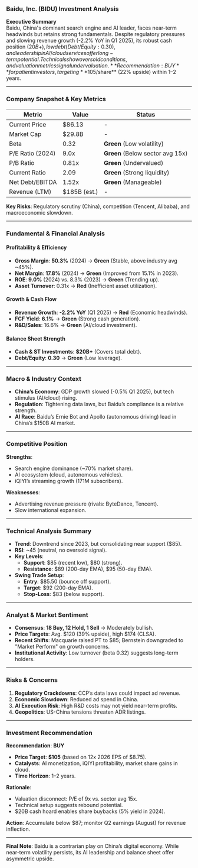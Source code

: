 ### Baidu, Inc. (BIDU) Investment Analysis  
**Executive Summary**  
Baidu, China's dominant search engine and AI leader, faces near-term headwinds but retains strong fundamentals. Despite regulatory pressures and slowing revenue growth (-2.2% YoY in Q1 2025), its robust cash position ($20B+), low debt (Debt/Equity: 0.30), and leadership in AI/cloud services offer long-term potential. Technicals show oversold conditions, and valuation metrics signal undervaluation. **Recommendation: BUY** for patient investors, targeting **$105/share** (22% upside) within 1–2 years.  

---

### Company Snapshot & Key Metrics  
| **Metric**               | **Value**          | **Status**       |  
|--------------------------|--------------------|------------------|  
| Current Price            | $86.13             | -                |  
| Market Cap               | $29.8B             | -                |  
| Beta                     | 0.32               | **Green** (Low volatility) |  
| P/E Ratio (2024)         | 9.0x               | **Green** (Below sector avg 15x) |  
| P/B Ratio                | 0.81x              | **Green** (Undervalued) |  
| Current Ratio            | 2.09               | **Green** (Strong liquidity) |  
| Net Debt/EBITDA          | 1.52x              | **Green** (Manageable) |  
| Revenue (LTM)            | $185B (est.)       | -                |  

**Key Risks**: Regulatory scrutiny (China), competition (Tencent, Alibaba), and macroeconomic slowdown.  

---

### Fundamental & Financial Analysis  
#### Profitability & Efficiency  
- **Gross Margin**: **50.3%** (2024) → **Green** (Stable, above industry avg ~45%).  
- **Net Margin**: **17.8%** (2024) → **Green** (Improved from 15.1% in 2023).  
- **ROE**: **9.0%** (2024) vs. 8.3% (2023) → **Green** (Trending up).  
- **Asset Turnover**: 0.31x → **Red** (Inefficient asset utilization).  

#### Growth & Cash Flow  
- **Revenue Growth**: **-2.2% YoY** (Q1 2025) → **Red** (Economic headwinds).  
- **FCF Yield**: **6.1%** → **Green** (Strong cash generation).  
- **R&D/Sales**: 16.6% → **Green** (AI/cloud investment).  

#### Balance Sheet Strength  
- **Cash & ST Investments**: **$20B+** (Covers total debt).  
- **Debt/Equity**: **0.30** → **Green** (Low leverage).  

---

### Macro & Industry Context  
- **China’s Economy**: GDP growth slowed (-0.5% Q1 2025), but tech stimulus (AI/cloud) rising.  
- **Regulation**: Tightening data laws, but Baidu’s compliance is a relative strength.  
- **AI Race**: Baidu’s Ernie Bot and Apollo (autonomous driving) lead in China’s $150B AI market.  

---

### Competitive Position  
**Strengths**:  
- Search engine dominance (~70% market share).  
- AI ecosystem (cloud, autonomous vehicles).  
- iQIYI’s streaming growth (171M subscribers).  

**Weaknesses**:  
- Advertising revenue pressure (rivals: ByteDance, Tencent).  
- Slow international expansion.  

---

### Technical Analysis Summary  
- **Trend**: Downtrend since 2023, but consolidating near support ($85).  
- **RSI**: ~45 (neutral, no oversold signal).  
- **Key Levels**:  
  - **Support**: $85 (recent low), $80 (strong).  
  - **Resistance**: $89 (200-day EMA), $95 (50-day EMA).  
- **Swing Trade Setup**:  
  - **Entry**: $85.50 (bounce off support).  
  - **Target**: $92 (200-day EMA).  
  - **Stop-Loss**: $83 (below support).  

---

### Analyst & Market Sentiment  
- **Consensus**: **18 Buy, 12 Hold, 1 Sell** → Moderately bullish.  
- **Price Targets**: Avg. $120 (39% upside), high $174 (CLSA).  
- **Recent Shifts**: Macquarie raised PT to $85; Bernstein downgraded to "Market Perform" on growth concerns.  
- **Institutional Activity**: Low turnover (beta 0.32) suggests long-term holders.  

---

### Risks & Concerns  
1. **Regulatory Crackdowns**: CCP’s data laws could impact ad revenue.  
2. **Economic Slowdown**: Reduced ad spend in China.  
3. **AI Execution Risk**: High R&D costs may not yield near-term profits.  
4. **Geopolitics**: US-China tensions threaten ADR listings.  

---

### Investment Recommendation  
**Recommendation**: **BUY**  
- **Price Target**: **$105** (based on 12x 2026 EPS of $8.75).  
- **Catalysts**: AI monetization, iQIYI profitability, market share gains in cloud.  
- **Time Horizon**: 1–2 years.  

**Rationale**:  
- Valuation disconnect: P/E of 9x vs. sector avg 15x.  
- Technical setup suggests rebound potential.  
- $20B cash hoard enables share buybacks (5% yield in 2024).  

**Action**: Accumulate below $87; monitor Q2 earnings (August) for revenue inflection.  

---  
**Final Note**: Baidu is a contrarian play on China’s digital economy. While near-term volatility persists, its AI leadership and balance sheet offer asymmetric upside.
